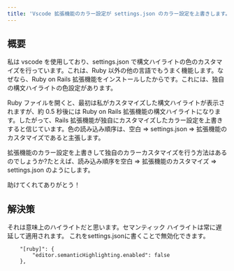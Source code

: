 ```yaml
---
title: 'Vscode 拡張機能のカラー設定が settings.json のカラー設定を上書きします。これを解決するにはどうすればよいですか?'
---
```


## 概要
私は vscode を使用しており、settings.json で構文ハイライトの色のカスタマイズを行っています。これは、Ruby 以外の他の言語でもうまく機能します。なぜなら、Ruby on Rails 拡張機能をインストールしたからです。これには、独自の構文ハイライトの色設定があります。

Ruby ファイルを開くと、最初は私がカスタマイズした構文ハイライトが表示されますが、約 0.5 秒後には Ruby on Rails 拡張機能の構文ハイライトになります。したがって、Rails 拡張機能が独自にカスタマイズしたカラー設定を上書きすると信じています。色の読み込み順序は、空白 => settings.json => 拡張機能のカスタマイズであると主張します。

拡張機能のカラー設定を上書きして独自のカラーカスタマイズを行う方法はあるのでしょうか?たとえば、読み込み順序を空白 => 拡張機能のカスタマイズ => settings.json のようにします。

助けてくれてありがとう！

## 解決策
それは意味上のハイライトだと思います。セマンティック ハイライトは常に遅延して適用されます。
これをsettings.jsonに書くことで無効化できます。

```
    "[ruby]": {
        "editor.semanticHighlighting.enabled": false
    },

```

